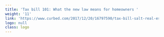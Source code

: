 ```yaml
---
title: 'Tax bill 101: What the new law means for homeowners '
weight: '11'
link: 'https://www.curbed.com/2017/12/20/16797590/tax-bill-salt-real-estate-mortgage'
logo: null
class: logo
---
```



